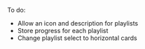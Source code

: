 To do:

- Allow an icon and description for playlists
- Store progress for each playlist
- Change playlist select to horizontal cards
